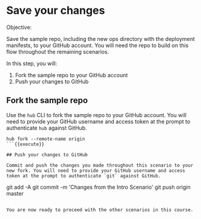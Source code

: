 # Save your changes

Objective:


Save the sample repo, including the new ops directory with the deployment manifests, to your GitHub account. You will need the repo to build on this flow throughout the remaining scenarios.

In this step, you will:
1. Fork the sample repo to your GitHub account
2. Push your changes to GitHub

## Fork the sample repo

Use the `hub` CLI to fork the sample repo to your GitHub account. You will need to provide your GitHub username and access token at the prompt to authenticate `hub` against GitHub.

```
hub fork --remote-name origin
```{{execute}}

## Push your changes to GitHub

Commit and push the changes you made throughout this scenario to your new fork. You will need to provide your GitHub username and access token at the prompt to authenticate `git` against GitHub.

```
git add -A
git commit -m 'Changes from the Intro Scenario'
git push origin master
```{{execute}}

You are now ready to proceed with the other scenarios in this course.

